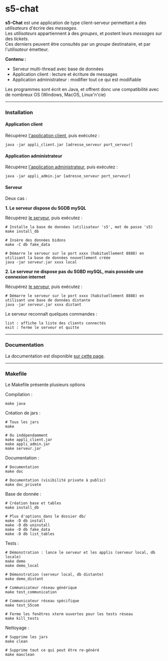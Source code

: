 # s5-chat

**s5-Chat** est une application de type client-serveur permettant a des *utilisateurs* d'écrire des *messages*.  
Les *utilisateurs* appartiennent à des *groupes*, et postent leurs *messages* sur des *tickets*.  
Ces derniers peuvent être consultés par un *groupe* destinataire, et par l'*utilisateur* émetteur.

**Contenu :**

 - Serveur multi-thread avec base de données
 - Application client : lecture et écriture de messages
 - Application administrateur : modifier tout ce qui est modifiable

Les programmes sont écrit en Java, et offrent donc une compatibilité avec de nombreux OS (Windows, MacOS, Linux'n'cie)

***

### Installation

#### Application client

Récupérez [l'application client](#make_jars), puis exécutez :

	java -jar appli_client.jar [adresse_serveur port_serveur]

#### Application administrateur

Récupérez [l'application administrateur](#make_jars), puis exécutez :

	java -jar appli_admin.jar [adresse_serveur port_serveur]


#### Serveur

Deux cas : 

**1. Le serveur dispose du SGDB mySQL**

Récupérez [le serveur](#make_jars), puis exécutez :

	# Installe la base de données (utilisateur 's5', mot de passe 's5)
	make install_db
	
	# Insère des données bidons
	make -C db fake_data
	
	# Démarre le serveur sur le port xxxx (habituellement 8888) en utilisant la base de données nouvellement créée
	java -jar serveur.jar xxxx local

**2. Le serveur ne dispose pas du SGBD mySQL, mais possède une connexion internet**

Récupérez [le serveur](#make_jars), puis exécutez :

	# Démarre le serveur sur le port xxxx (habituellement 8888) en utilisant une base de données distante
	java -jar serveur.jar xxxx distant

Le serveur reconnaît quelques commandes :

	list : affiche la liste des clients connectés
	exit : ferme le serveur et quitte

***

### Documentation

La documentation est disponible [sur cette page](http://pomeret.free.fr/s5doc).

***

### Makefile

Le Makefile présente plusieurs options


Compilation :

	make java

<a name="make_jars"></a>
Création de jars :

	# Tous les jars
	make
	
	# Ou indépendamment
	make appli_client.jar
	make appli_admin.jar
	make serveur.jar

Documentation :

	# Documentation
	make doc
	
	# Documentation (visibilité private à public)
	make doc_private
	
Base de donnée :

	# Création base et tables
	make install_db
	
	# Plus d'options dans le dossier db/
	make -D db install
	make -D db uninstall
	make -D db fake_data
	make -D db list_tables

Tests :

	# Démonstration : lance le serveur et les applis (serveur local, db locale)
	make demo
	make demo_local
	
	# Démonstration (serveur local, db distante)
	make demo_distant

	# Communicateur réseau générique
	make test_communication
	
	# Communicateur réseau spécifique
	make test_S5com
	
	# Ferme les fenêtres xterm ouvertes pour les tests réseau
	make kill_tests

Nettoyage :

	# Supprime les jars
	make clean
	
	# Supprime tout ce qui peut être re-généré
	make maxclean

